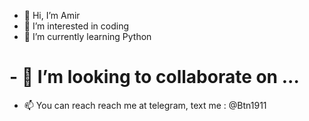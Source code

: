 - 👋 Hi, I’m Amir
- 👀 I’m interested in coding
- 🌱 I’m currently learning Python
# - 💞️ I’m looking to collaborate on ... 
- 📫 You can reach reach me at telegram, text me : @Btn1911

<!---
AmirBtn-1911/AmirBtn-1911 is a ✨ special ✨ repository because its `README.md` (this file) appears on your GitHub profile.
You can click the Preview link to take a look at your changes.
--->
